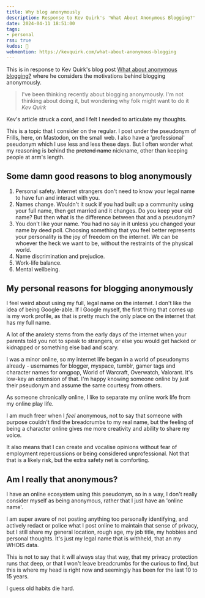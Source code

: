 ```yaml
---
title: Why blog anonymously
description: Response to Kev Quirk's 'What About Anonymous Blogging?'
date: 2024-04-11 18:51:00
tags:
- personal
rss: true
kudos: 👀
webmention: https://kevquirk.com/what-about-anonymous-blogging
---
```


This is in response to Kev Quirk's blog post <a href="https://kevquirk.com/what-about-anonymous-blogging" rel="webmention">What about anonymous blogging?</a> where he considers the motivations behind blogging anonymously.

> I've been thinking recently about blogging anonymously. I'm not thinking about doing it, but wondering why folk might want to do it
> <cite>Kev Quirk</cite>

Kev's article struck a cord, and I felt I needed to articulate my thoughts.

This is a topic that I consider on the regular. I post under the pseudonym of Frills, here, on Mastodon, on the small web. I also have a 'professional' pseudonym which I use less and less these days. But I often wonder what my reasoning is behind the <s>pretend name</s> nickname, other than keeping people at arm's length.

## Some damn good reasons to blog anonymously

1. Personal safety. Internet strangers don't need to know your legal name to have fun and interact with you.
1. Names change. Wouldn't it suck if you had built up a community using your full name, then get married and it changes. Do you keep your old name? But then what is the difference between that and a pseudonym?
1. You don't like your name. You had no say in it unless you changed your name by deed poll. Choosing something that you feel better represents your personality is the joy of freedom on the internet. We can be whoever the heck we want to be, without the restraints of the physical world.
1. Name discrimination and prejudice.
1. Work-life balance.
1. Mental wellbeing.

## My personal reasons for blogging anonymously

I feel weird about using my full, legal name on the internet. I don't like the idea of being Google-able. If I Google myself, the first thing that comes up is my work profile, as that is pretty much the only place on the internet that has my full name.

A lot of the anxiety stems from the early days of the internet when your parents told you not to speak to strangers, or else you would get hacked or kidnapped or something else bad and scary.

I was a minor online, so my internet life began in a world of pseudonyms already - usernames for blogger, myspace, tumblr, gamer tags and character names for omgpop, World of Warcraft, Overwatch, Valorant. It's low-key an extension of that.
I'm happy knowing someone online by just their pseudonym and assume the same courtesy from others.

As someone chronically online, I like to separate my online work life from my online play life.

I am much freer when I <em>feel</em> anonymous, not to say that someone with purpose couldn't find the breadcrumbs to my real name, but the feeling of being a character online gives me more creativity and ability to share my voice.

It also means that I can create and vocalise opinions without fear of employment repercussions or being considered unprofessional. Not that that is a likely risk, but the extra safety net is comforting.

## Am I really that anonymous?

I have an online ecosystem using this pseudonym, so in a way, I don't really consider myself as being anonymous, rather that I just have an 'online name'.

I am super aware of not posting anything too personally identifying, and actively redact or police what I post online to maintain that sense of privacy, but I still share my general location, rough age, my job title, my hobbies and personal thoughts. It's just my legal name that is withheld, that an my WHOIS data.

This is not to say that it will always stay that way, that my privacy protection runs that deep, or that I won't leave breadcrumbs for the curious to find, but this is where my head is right now and seemingly has been for the last 10 to 15 years.

I guess old habits die hard.
